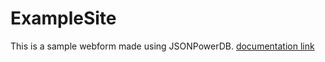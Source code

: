 # ExampleSite
This is a sample webform made using JSONPowerDB. [documentation link](https://login2explore.com/jpdb/docs.html)
